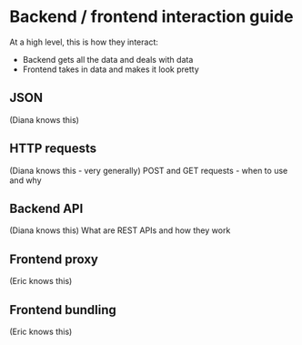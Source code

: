 # Backend / frontend interaction guide

At a high level, this is how they interact:
* Backend gets all the data and deals with data
* Frontend takes in data and makes it look pretty

## JSON
(Diana knows this)

## HTTP requests
(Diana knows this - very generally)
POST and GET requests - when to use and why

## Backend API
(Diana knows this)
What are REST APIs and how they work

## Frontend proxy
(Eric knows this)

## Frontend bundling
(Eric knows this)
